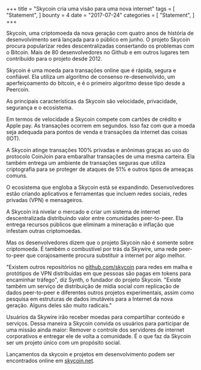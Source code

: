 +++
title = "Skycoin cria uma visão para uma nova internet"
tags = [
    "Statement",
]
bounty = 4
date = "2017-07-24"
categories = [
    "Statement",
]
+++

Skycoin, uma criptomoeda da nova geração com quatro anos de história de desenvolvimento será lançada para o público em junho. O projeto Skycoin procura popularizar redes descentralizadas consertando os problemas com o Bitcoin. Mais de 80 desenvolvedores no Github e em outros lugares tem contribuído para o projeto desde 2012. 

Skycoin é uma moeda para transações online que é rápida, segura e confiável. Ela utiliza um algoritmo de consenso re-desenvolvido, um aperfeiçoamento do bitcoin, e é o primeiro algoritmo desse tipo desde a Peercoin.

As principais características da Skycoin são velocidade, privacidade, segurança e o ecosistema.

Em termos de velocidade a Skycoin compete com cartões de crédito e Apple pay. As transações ocorrem em segundos. Isso faz com que a moeda seja adequada para pontos de venda e transações da internet das coisas (IOT).

A Skycoin atinge transações 100% privadas e anônimas graças ao uso do protocolo CoinJoin para embaralhar transações de uma mesma carteira. Ela também entrega um ambiente de transações seguras que utiliza criptografia para se proteger de ataques de 51% e outros tipos de ameaças comuns.

O ecosistema que engloba a Skycoin está se expandindo. Desenvolvedores estão criando aplicativos e ferramentas que incluem redes sociais, redes privadas (VPN) e mensageiros.

A Skycoin irá nivelar o mercado e criar um sistema de internet descentralizada distribuindo valor entre comunidades peer-to-peer. Ela entrega recursos públicos que eliminam a mineração e inflação que infestam outras criptomoedas.

Mas os desenvolvedores dizem que o projeto Skycoin não é somente sobre criptomoeda. É também o combustível por trás da Skywire, uma rede peer-to-peer que corajosamente procura substituir a internet por algo melhor.

"Existem outros repositórios no [github.com/skycoin](https://github.com/skycoin) para redes em malha e protótipos de VPN distribuídas em que pessoas são pagas em tokens para encaminhar tráfego", diz Synth, o fundador do projeto Skycoin. "Existe também um serviço de distribuição de mídia social com replicação de dados peer-to-peer e diferentes outros projetos experimentais, assim como pesquisa em estruturas de dados imutáveis para a Internet da nova geração. Alguns deles são muito radicais."

Usuários da Skywire irão receber moedas para compartilhar conteúdo e serviços. Dessa maneira a Skycoin convida os usuários para participar de uma missão ainda maior: Remover o controle dos servidores de internet corporativos e entregar ele de volta a comunidade. É o que faz da Skycoin ser um projeto único com um propósito social.

Lançamentos da skycoin e projetos em desenvolvimento podem ser encontrados online em [skycoin.net](https://www.skycoin.net).
